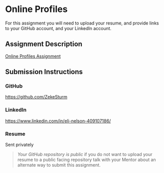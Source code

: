 # Online Profiles
For this assignment you will need to upload your resume, and provide links to your GitHub account, and your LinkedIn account.

## Assignment Description
[Online Profiles Assignment](https://education.launchcode.org/liftoff/assignments/online-profiles/)

## Submission Instructions
 
### GitHub
https://github.com/ZekeSturm
 
### LinkedIn
https://www.linkedin.com/in/eli-nelson-409107186/

### Resume
Sent privately

> *Your GitHub repository is public* if you do not want to upload your resume to a public facing repository talk with your Mentor about an alternate way to submit this assignment.
